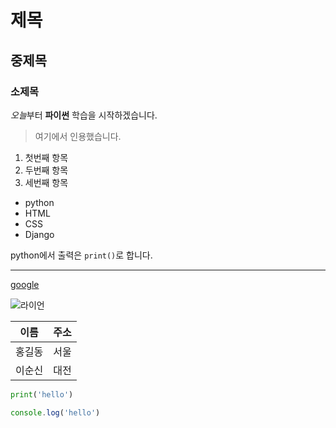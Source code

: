 # 제목

## 중제목

### 소제목

*오늘*부터 **파이썬** 학습을 시작하겠습니다.

> 여기에서 인용했습니다.

1. 첫번째 항목
2. 두번째 항목
3. 세번째 항목


- python
- HTML
- CSS
- Django

python에서 출력은 `print()`로 합니다.

---

[google](https://google.com)

![라이언](https://blog.kakaocdn.net/dn/bezjux/btqCX8fuOPX/6uq138en4osoKRq9rtbEG0/img.jpg)


| 이름 | 주소 |
| --- | --- |
| 홍길동 | 서울 |
| 이순신 | 대전 |

```python
print('hello')
```

```javascript
console.log('hello')
```